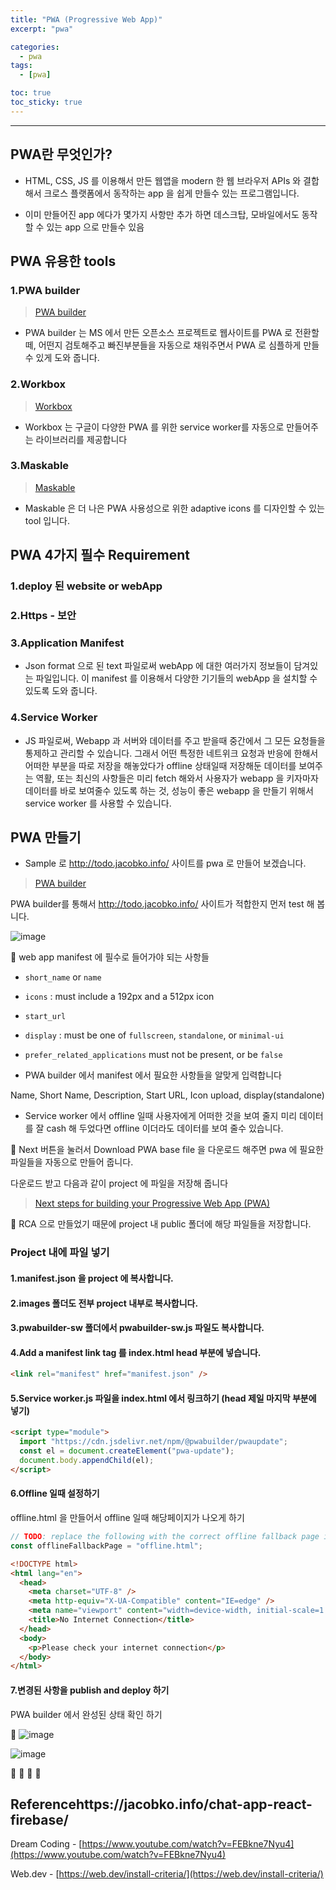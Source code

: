 ```yaml
---
title: "PWA (Progressive Web App)"
excerpt: "pwa"

categories:
  - pwa
tags:
  - [pwa]

toc: true
toc_sticky: true
---
```


---

## PWA란 무엇인가?

- HTML, CSS, JS 를 이용해서 만든 웹앱을 modern 한 웹 브라우저 APIs 와 결합해서 크로스 플랫폼에서 동작하는 app 을 쉽게 만들수 있는 프로그램입니다.

- 이미 만들어진 app 에다가 몇가지 사항만 추가 하면 데스크탑, 모바일에서도 동작할 수 있는 app 으로 만들수 있음

## PWA 유용한 tools

### 1.PWA builder

> [PWA builder](https://www.pwabuilder.com/)

- PWA builder 는 MS 에서 만든 오픈소스 프로젝트로 웹사이트를 PWA 로 전환할 떼, 어떤지 검토해주고 빠진부분들을 자동으로 채워주면서 PWA 로 심플하게 만들 수 있게 도와 줍니다.

### 2.Workbox

> [Workbox](https://developers.google.com/web/tools/workbox)

- Workbox 는 구글이 다양한 PWA 를 위한 service worker를 자동으로 만들어주는 라이브러리를 제공합니다

### 3.Maskable

> [Maskable](https://maskable.app/)

- Maskable 은 더 나은 PWA 사용성으로 위한 adaptive icons 를 디자인할 수 있는 tool 입니다.

## PWA 4가지 필수 Requirement

### 1.deploy 된 website or webApp

### 2.Https - 보안

### 3.Application Manifest

- Json format 으로 된 text 파일로써 webApp 에 대한 여러가지 정보들이 담겨있는 파일입니다. 이 manifest 를 이용해서 다양한 기기들의 webApp 을 설치할 수 있도록 도와 줍니다.

### 4.Service Worker

- JS 파일로써, Webapp 과 서버와 데이터를 주고 받을때 중간에서 그 모든 요청들을 통제하고 관리할 수 있습니다. 그래서 어떤 특정한 네트위크 요청과 반응에 한해서 어떠한 부분을 따로 저장을 해놓았다가 offline 상태일때 저장해둔 데이터를 보여주는 역활, 또는 최신의 사항들은 미리 fetch 해와서 사용자가 webapp 을 키자마자 데이터를 바로 보여줄수 있도록 하는 것, 성능이 좋은 webapp 을 만들기 위해서 service worker 를 사용할 수 있습니다.

## PWA 만들기

- Sample 로 http://todo.jacobko.info/ 사이트를 pwa 로 만들어 보겠습니다.

> [PWA builder](https://www.pwabuilder.com/)

PWA builder를 통해서 http://todo.jacobko.info/ 사이트가 적합한지 먼저 test 해 봅니다.

![image](https://user-images.githubusercontent.com/28912774/130379321-06f2a141-8814-466c-89e5-745b47384315.png)

📌 web app manifest 에 필수로 들어가야 되는 사항들

- `short_name` or `name`

- `icons` : must include a 192px and a 512px icon

- `start_url`

- `display` : must be one of `fullscreen`, `standalone`, or `minimal-ui`

- `prefer_related_applications` must not be present, or be `false`

- PWA builder 에서 manifest 에서 필요한 사항들을 알맞게 입력합니다

Name, Short Name, Description, Start URL, Icon upload, display(standalone)

- Service worker 에서 offline 일때 사용자에게 어떠한 것을 보여 줄지 미리 데이터를 잘 cash 해 두었다면 offline 이더라도 데이터를 보여 줄수 있습니다.

🔷 Next 버튼을 눌러서 Download PWA base file 을 다운로드 해주면 pwa 에 필요한 파일들을 자동으로 만들어 줍니다.

다운로드 받고 다음과 같이 project 에 파일을 저장해 줍니다

> [Next steps for building your Progressive Web App (PWA)](https://github.com/pwa-builder/pwabuilder-web/blob/V2/src/assets/next-steps.md)

📌 RCA 으로 만들었기 때문에 project 내 public 폴더에 해당 파일들을 저장합니다.

### Project 내에 파일 넣기

#### 1.manifest.json 을 project 에 복사합니다.

#### 2.images 폴더도 전부 project 내부로 복사합니다.

#### 3.pwabuilder-sw 폴더에서 pwabuilder-sw.js 파일도 복사합니다.

#### 4.Add a manifest link tag 를 index.html head 부분에 넣습니다.

```html
<link rel="manifest" href="manifest.json" />
```

#### 5.Service worker.js 파일을 index.html 에서 링크하기 (head 제일 마지막 부분에 넣기)

```html
<script type="module">
  import "https://cdn.jsdelivr.net/npm/@pwabuilder/pwaupdate";
  const el = document.createElement("pwa-update");
  document.body.appendChild(el);
</script>
```

#### 6.Offline 일때 설정하기

offline.html 을 만들어서 offline 일때 해당페이지가 나오게 하기

```js
// TODO: replace the following with the correct offline fallback page i.e.: const offlineFallbackPage = "offline.html";
const offlineFallbackPage = "offline.html";
```

```html
<!DOCTYPE html>
<html lang="en">
  <head>
    <meta charset="UTF-8" />
    <meta http-equiv="X-UA-Compatible" content="IE=edge" />
    <meta name="viewport" content="width=device-width, initial-scale=1.0" />
    <title>No Internet Connection</title>
  </head>
  <body>
    <p>Please check your internet connection</p>
  </body>
</html>
```

#### 7.변경된 사항을 publish and deploy 하기

PWA builder 에서 완성된 상태 확인 하기

🔷 ![image](https://user-images.githubusercontent.com/28912774/130382854-8444e401-88d2-4ff2-8623-81cee58592d7.png)

![image](https://user-images.githubusercontent.com/28912774/130592199-d9d72b37-fba3-4859-bef0-c13ad119d167.png)

🔶 🔷 📌 🔑

## Referencehttps://jacobko.info/chat-app-react-firebase/

Dream Coding - [https://www.youtube.com/watch?v=FEBkne7Nyu4](https://www.youtube.com/watch?v=FEBkne7Nyu4)

Web.dev - [https://web.dev/install-criteria/](https://web.dev/install-criteria/)
